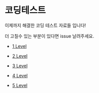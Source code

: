 # 코딩테스트
이제까지 해결한 코딩 테스트 자료들 입니다! 

더 고칠수 있는 부분이 있다면 issue 날려주세요.


- [1 Level](https://github.com/JiHoonAHN/CodingTest/blob/main/Programmers/1Level/explain/1Level%20%EC%A0%95%EB%A6%AC.md)
- [2 Level](https://github.com/JiHoonAHN/CodingTest/blob/main/Programmers/2Level/explain/2Level%20%EC%A0%95%EB%A6%AC.md)
- [3 Level]()

- [4 Level]()

- [5 Level]()